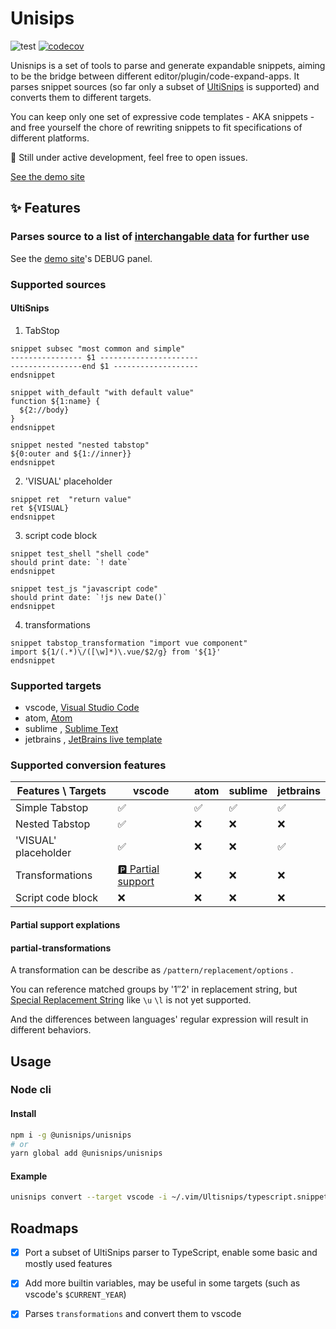 Unisips
===

![test](https://img.shields.io/github/workflow/status/hikerpig/unisnips/Test?label=test)
[![codecov](https://codecov.io/gh/hikerpig/unisnips/branch/master/graph/badge.svg)](https://codecov.io/gh/hikerpig/unisnips)

Unisnips is a set of tools to parse and generate expandable snippets, aiming to be the bridge between different editor/plugin/code-expand-apps. It parses snippet sources (so far only a subset of [UltiSnips](https://github.com/SirVer/ultisnips) is supported) and converts them to different targets.

You can keep only one set of expressive code templates - AKA snippets - and free yourself the chore of rewriting snippets to fit specifications of different platforms.

:construction: Still under active development, feel free to open issues.

[See the demo site](https://unisnips.netlify.com/)

## :sparkles: Features

### Parses source to a list of [interchangable data](https://github.com/hikerpig/unisnips/blob/master/packages/core/src/type.ts) for further use

See the [demo site](https://unisnips.netlify.com/?result=debug)'s DEBUG panel.

### Supported sources

#### UltiSnips

1. TabStop

```vim-snippet
snippet subsec "most common and simple"
---------------- $1 ----------------------
----------------end $1 -------------------
endsnippet

snippet with_default "with default value"
function ${1:name} {
  ${2://body}
}
endsnippet

snippet nested "nested tabstop"
${0:outer and ${1://inner}}
endsnippet
```

2. 'VISUAL' placeholder

```vim-snippet
snippet ret  "return value"
ret ${VISUAL}
endsnippet
```

3. script code block

```vim-snippet
snippet test_shell "shell code"
should print date: `! date`
endsnippet

snippet test_js "javascript code"
should print date: `!js new Date()`
endsnippet
```

4. transformations

```vim-snippet
snippet tabstop_transformation "import vue component"
import ${1/(.*)\/([\w]*)\.vue/$2/g} from '${1}'
endsnippet
```

### Supported targets

- vscode, [Visual Studio Code](https://code.visualstudio.com/docs/editor/userdefinedsnippets)
- atom, [Atom](https://flight-manual.atom.io/using-atom/sections/snippets/)
- sublime , [Sublime Text](http://www.sublimetext.info/docs/en/extensibility/snippets.html)
- jetbrains , [JetBrains live template](https://www.jetbrains.com/help/idea/using-live-templates.html)

### Supported conversion features

| Features \ Targets     | vscode                                         | atom   | sublime   | jetbrains   |
| ---------------------- | --------                                       | ------ | --------- | ----------- |
| Simple Tabstop         | ✅                                             | ✅     | ✅        | ✅          |
| Nested Tabstop         | ✅                                             | ❌     | ❌        | ❌          |
| 'VISUAL' placeholder   | ✅                                             | ❌     | ❌        | ✅          |
| Transformations        | [🅿️  Partial support](#partial-transformations) | ❌     | ❌        | ❌          |
| Script code block      | ❌                                             | ❌     | ❌        | ❌          |


#### Partial support explations

#### partial-transformations

A transformation can be describe as `/pattern/replacement/options` .

You can reference matched groups by '$1' '$2' in replacement string, but [Special Replacement String](https://github.com/SirVer/ultisnips/blob/master/doc/UltiSnips.txt#L1256) like `\u` `\l` is not yet supported.

And the differences between languages' regular expression will result in different behaviors.

## Usage

### Node cli

#### Install

```bash
npm i -g @unisnips/unisnips
# or
yarn global add @unisnips/unisnips
```
#### Example

```bash
unisnips convert --target vscode -i ~/.vim/Ultisnips/typescript.snippets -o ~/vscodesnippets/typescript.json
```

## Roadmaps

- [x] Port a subset of UltiSnips parser to TypeScript, enable some basic and mostly used features

- [x] Add more builtin variables, may be useful in some targets (such as vscode's `$CURRENT_YEAR`)

- [x] Parses `transformations` and convert them to vscode
